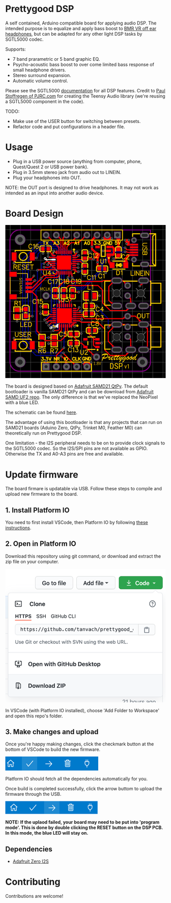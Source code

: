 # Prettygood DSP

A self contained, Arduino compatible board for applying audio DSP. The intended purpose is to equalize and apply bass boost to [BMR VR off ear headphones](https://prettygood3d.com/post/999028410814/quest-2-off-ear-bmr-v01), but can be adapted for any other light DSP tasks by SGTL5000 codec.

Supports:
-   7 band prarametric or 5 band graphic EQ.
-   Psycho-acoustic bass boost to over come limited bass response of small headphone drivers.
-   Stereo surround expansion.
-   Automatic volume control.

Please see the SGTL5000 [documentation](https://www.pjrc.com/teensy/SGTL5000.pdf) for all DSP features. Credit to [Paul Stoffregen of PJRC.com](https://github.com/PaulStoffregen/Audio) for creating the Teensy Audio library (we're reusing a SGTL5000 component in the code).

TODO:
-   Make use of the USER button for switching between presets.
-   Refactor code and put configurations in a header file.

# Usage
- Plug in a USB power source (anything from computer, phone, Quest/Quest 2 or USB power bank).
- Plug in 3.5mm stereo jack from audio out to LINEIN.
- Plug your headphones into OUT.

NOTE: the OUT port is designed to drive headphones. It may not work as intended as an input into another audio device.

# Board Design
![Board Layout](board/board_layout_v1.png)

The board is designed based on [Adafruit SAMD21 QtPy](https://learn.adafruit.com/adafruit-qt-py). The default bootloader is vanilla SAMD21 QtPy and can be download from [Adafruit SAMD UF2 repo](https://github.com/adafruit/uf2-samdx1/releases). The only difference is that we've replaced the NeoPixel with a blue LED.

The schematic can be found [here](board/schematic_v1.pdf).

The advantage of using this bootloader is that any projects that can run on SAMD21 boards (Aduino Zero, QtPy, Trinket M0, Feather M0) can theoretically run on Prettygood DSP.

One limitation - the I2S peripheral needs to be on to provide clock signals to the SGTL5000 codec. So the I2S/SPI pins are not available as GPIO. Otherwise the TX and A0-A3 pins are free and available.

# Update firmware
The board firmare is updatable via USB. Follow these steps to compile and upload new firmware to the board.

## 1. Install Platform IO
You need to first install VSCode, then Platform IO by following [these instructions](https://platformio.org/install/ide?install=vscode).

## 2. Open in Platform IO
Download this repository using git command, or download and extract the zip file on your computer.

![download](images/download_button.png)

In VSCode (with Platform IO installed), choose 'Add Folder to Workspace' and open this repo's folder.

## 3. Make changes and upload
Once you're happy making changes, click the checkmark button at the bottom of VSCode to build the new firmware.

![build](images/build_button.png)

Platform IO should fetch all the dependencies automatically for you.

Once build is completed successfully, click the arrow buttom to upload the firmware through the USB.

![upload](images/upload_button.png)

**NOTE: If the uplaod failed, your board may need to be put into 'program mode'. This is done by double clicking the RESET button on the DSP PCB. In this mode, the blue LED will stay on.**


## Dependencies
 * [Adafruit Zero I2S](https://www.arduino.cc/reference/en/libraries/adafruit-zero-i2s-library/)

# Contributing
Contributions are welcome!

